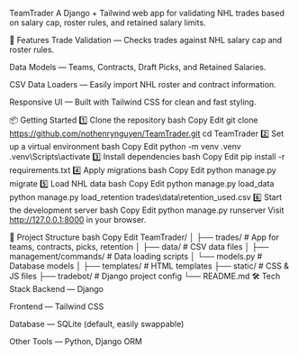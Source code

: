 TeamTrader
A Django + Tailwind web app for validating NHL trades based on salary cap, roster rules, and retained salary limits.

🚀 Features
Trade Validation — Checks trades against NHL salary cap and roster rules.

Data Models — Teams, Contracts, Draft Picks, and Retained Salaries.

CSV Data Loaders — Easily import NHL roster and contract information.

Responsive UI — Built with Tailwind CSS for clean and fast styling.

📦 Getting Started
1️⃣ Clone the repository
bash
Copy
Edit
git clone https://github.com/nothenrynguyen/TeamTrader.git
cd TeamTrader
2️⃣ Set up a virtual environment
bash
Copy
Edit
python -m venv .venv
.venv\Scripts\activate
3️⃣ Install dependencies
bash
Copy
Edit
pip install -r requirements.txt
4️⃣ Apply migrations
bash
Copy
Edit
python manage.py migrate
5️⃣ Load NHL data
bash
Copy
Edit
python manage.py load_data
python manage.py load_retention trades\data\retention_used.csv
6️⃣ Start the development server
bash
Copy
Edit
python manage.py runserver
Visit http://127.0.0.1:8000 in your browser.

📂 Project Structure
bash
Copy
Edit
TeamTrader/
│
├── trades/                     # App for teams, contracts, picks, retention
│   ├── data/                    # CSV data files
│   ├── management/commands/     # Data loading scripts
│   └── models.py                 # Database models
│
├── templates/                   # HTML templates
├── static/                      # CSS & JS files
├── tradebot/                    # Django project config
└── README.md
🛠 Tech Stack
Backend — Django

Frontend — Tailwind CSS

Database — SQLite (default, easily swappable)

Other Tools — Python, Django ORM